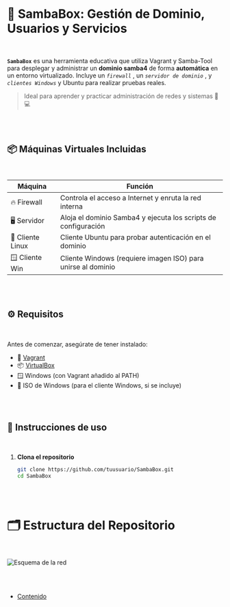 # 🔧 SambaBox: Gestión de Dominio, Usuarios y Servicios
<br>

**``SambaBox``** es una herramienta educativa que utiliza Vagrant y Samba-Tool para desplegar y administrar un **dominio samba4** de forma **automática** en un entorno virtualizado. Incluye un *``firewall``* , un *``servidor de dominio``* , y *``clientes Windows``* y Ubuntu para realizar pruebas reales.

> Ideal para aprender y practicar administración de redes y sistemas 🧠💻
<br>
<br>


## 📦 Máquinas Virtuales Incluidas
<br>


| Máquina           | Función                                                                 |
|----------------   |-------------------------------------------------------------------------|
| 🔥 Firewall       | Controla el acceso a Internet y enruta la red interna                   |
| 🖥️ Servidor       | Aloja el dominio Samba4 y ejecuta los scripts de configuración          |
| 🐧 Cliente Linux  | Cliente Ubuntu para probar autenticación en el dominio                  |
| 🪟 Cliente Win    | Cliente Windows (requiere imagen ISO) para unirse al dominio            |

<br>
<br>

## ⚙️ Requisitos
<br>

Antes de comenzar, asegúrate de tener instalado:

- 🧰 [Vagrant](https://www.vagrantup.com/downloads)
- 📦 [VirtualBox](https://www.virtualbox.org/)
- 🪟 Windows (con Vagrant añadido al PATH)
- 💽 ISO de Windows (para el cliente Windows, si se incluye)

<br>
<br>

## 🚀 Instrucciones de uso
<br>

1. **Clona el repositorio**  
   ```bash
   git clone https://github.com/tuusuario/SambaBox.git
   cd SambaBox

<br>
<br>


# 🗂️ Estructura del Repositorio
<br>

![Esquema de la red](./configuracion/img/esquema_red.png)


<br>
<br>

- [Contenido](./configuracion/README.md)
